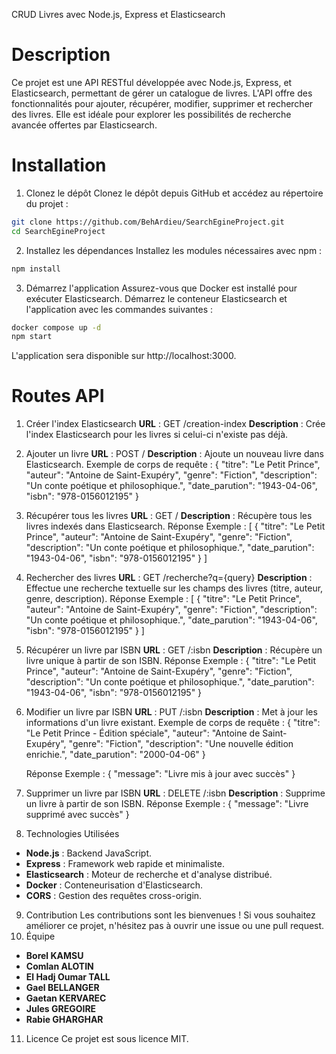 CRUD Livres avec Node.js, Express et Elasticsearch

# Description

Ce projet est une API RESTful développée avec Node.js, Express, et Elasticsearch, permettant de gérer un catalogue de livres. L'API offre des fonctionnalités pour ajouter, récupérer, modifier, supprimer et rechercher des livres. Elle est idéale pour explorer les possibilités de recherche avancée offertes par Elasticsearch.

# Installation

1. Clonez le dépôt
   Clonez le dépôt depuis GitHub et accédez au répertoire du projet :

```bash
git clone https://github.com/BehArdieu/SearchEgineProject.git
cd SearchEgineProject
```

2. Installez les dépendances
   Installez les modules nécessaires avec npm :

```bash
npm install
```

3. Démarrez l'application
   Assurez-vous que Docker est installé pour exécuter Elasticsearch. Démarrez le conteneur Elasticsearch et l'application avec les commandes suivantes :

```bash
docker compose up -d
npm start
```

L'application sera disponible sur http://localhost:3000.

# Routes API

1. Créer l'index Elasticsearch
   **URL** : GET /creation-index
   **Description** : Crée l'index Elasticsearch pour les livres si celui-ci n'existe pas déjà.
2. Ajouter un livre
   **URL** : POST /
   **Description** : Ajoute un nouveau livre dans Elasticsearch.
   Exemple de corps de requête :
   {
   "titre": "Le Petit Prince",
   "auteur": "Antoine de Saint-Exupéry",
   "genre": "Fiction",
   "description": "Un conte poétique et philosophique.",
   "date_parution": "1943-04-06",
   "isbn": "978-0156012195"
   }

3. Récupérer tous les livres
   **URL** : GET /
   **Description** : Récupère tous les livres indexés dans Elasticsearch.
   Réponse Exemple :
   [
   {
   "titre": "Le Petit Prince",
   "auteur": "Antoine de Saint-Exupéry",
   "genre": "Fiction",
   "description": "Un conte poétique et philosophique.",
   "date_parution": "1943-04-06",
   "isbn": "978-0156012195"
   }
   ]

4. Rechercher des livres
   **URL** : GET /recherche?q={query}
   **Description** : Effectue une recherche textuelle sur les champs des livres (titre, auteur, genre, description).
   Réponse Exemple :
   [
   {
   "titre": "Le Petit Prince",
   "auteur": "Antoine de Saint-Exupéry",
   "genre": "Fiction",
   "description": "Un conte poétique et philosophique.",
   "date_parution": "1943-04-06",
   "isbn": "978-0156012195"
   }
   ]

5. Récupérer un livre par ISBN
   **URL** : GET /:isbn
   **Description** : Récupère un livre unique à partir de son ISBN.
   Réponse Exemple :
   {
   "titre": "Le Petit Prince",
   "auteur": "Antoine de Saint-Exupéry",
   "genre": "Fiction",
   "description": "Un conte poétique et philosophique.",
   "date_parution": "1943-04-06",
   "isbn": "978-0156012195"
   }

6. Modifier un livre par ISBN
   **URL** : PUT /:isbn
   **Description** : Met à jour les informations d'un livre existant.
   Exemple de corps de requête :
   {
   "titre": "Le Petit Prince - Édition spéciale",
   "auteur": "Antoine de Saint-Exupéry",
   "genre": "Fiction",
   "description": "Une nouvelle édition enrichie.",
   "date_parution": "2000-04-06"
   }

   Réponse Exemple :
   {
   "message": "Livre mis à jour avec succès"
   }

7. Supprimer un livre par ISBN
   **URL** : DELETE /:isbn
   **Description** : Supprime un livre à partir de son ISBN.
   Réponse Exemple :
   {
   "message": "Livre supprimé avec succès"
   }

8. Technologies Utilisées

- **Node.js** : Backend JavaScript.
- **Express** : Framework web rapide et minimaliste.
- **Elasticsearch** : Moteur de recherche et d'analyse distribué.
- **Docker** : Conteneurisation d'Elasticsearch.
- **CORS** : Gestion des requêtes cross-origin.

9. Contribution
   Les contributions sont les bienvenues ! Si vous souhaitez améliorer ce projet, n'hésitez pas à ouvrir une issue ou une pull request.
10. Équipe

- **Borel KAMSU**
- **Comlan ALOTIN**
- **El Hadj Oumar TALL**
- **Gael BELLANGER**
- **Gaetan KERVAREC**
- **Jules GREGOIRE**
- **Rabie GHARGHAR**

11. Licence
    Ce projet est sous licence MIT.
